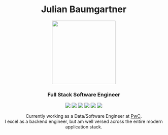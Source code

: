 <h1 align="center">Julian Baumgartner</h1>
<div id="header" align="center">
  <img src="https://media0.giphy.com/media/v1.Y2lkPTc5MGI3NjExb2lxN3U4OXM2YWt3cmMxNnVpOTlwcXZoNDNnNTQzZ28xYTV2NmU2MSZlcD12MV9pbnRlcm5hbF9naWZfYnlfaWQmY3Q9cw/jdPMeyv9rn0hZHh8n9/giphy.gif" width="200"/>
</div>
<h3 align="center">Full Stack Software Engineer</h3>
<div align="center">
 
 ![](https://img.shields.io/badge/Python-C0C0C0?style=plastic&logo=python&logoColor=blue)
 ![](https://img.shields.io/badge/JavaScript-F7DF1E?style=plastic&logo=javascript&logoColor=black)
 ![](https://img.shields.io/badge/Golang-61DAFB?style=platic&logo=go&logoColor=black)
 ![](https://img.shields.io/badge/Kubernetes-eceff6?style=plastic&logo=kubernetes&logoColor=177bf8)
 ![](https://img.shields.io/badge/Docker-2CA5E0?style=platic&logo=docker&logoColor=white)
 ![](https://img.shields.io/badge/Linux-FCC624?style=plastic&logo=linux&logoColor=black)

</div>



<div align="center">

  Currently working as a Data/Software Engineer at <a href="https://www.pwc.com">PwC</a>.
  <br>
  I excel as a backend engineer, but am well versed across the entire modern application stack.

</div>


